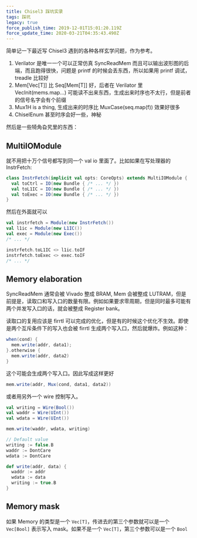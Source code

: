 ```yaml
---
title: Chisel3 踩坑实录
tags: 踩坑
legacy: true
force_publish_time: 2019-12-01T15:01:20.119Z
force_update_time: 2020-03-21T04:35:43.490Z
---
```


简单记一下最近写 Chisel3 遇到的各种各样玄学问题，作为参考。

1. Verilator 是唯一一个可以正常仿真 SyncReadMem 而且可以输出波形图的后端，而且跑得很快，问题是 printf 的时候会丢东西，所以如果用 printf 调试，treadle 比较好
2. Mem\[Vec\[T\]\] 比 Seq\[Mem\[T\]\] 好，后者在 Verilator 里 VecInit(mems.map...) 可能读不出来东西，生成出来时序也不太行，但是前者的信号名字会有个前缀
3. Mux1H is a thing, 生成出来的时序比 MuxCase(seq.map(f)) 效果好很多
4. ChiselEnum 甚至时序会好一些，神秘

然后是一些犄角旮旯里的东西：

## MultiIOModule
就不用把十万个信号都写到同一个 val io 里面了。比如如果在写处理器的 InstrFetch:

```scala
class InstrFetch(implicit val opts: CoreOpts) extends MultiIOModule {
  val toCtrl = IO(new Bundle { /* ... */ })
  val toL1IC = IO(new Bundle { /* ... */ })
  val toExec = IO(new Bundle { /* ... */ })
}
```

然后在外面就可以
```scala
val instrfetch = Module(new InstrFetch())
val l1ic = Module(new L1IC())
val exec = Module(new Exec())
/* ... */

instrfetch.toL1IC <> l1ic.toIF
instrfetch.toExec <> exec.toIF
/* ... */
```

## Memory elaboration
SyncReadMem 通常会被 Vivado 整成 BRAM, Mem 会被整成 LUTRAM，但是前提是，读取口和写入口的数量有限。例如如果要求零周期，但是同时最多可能有两个并发写入口的话，就会被整成 Register bank。

读取口的复用应该是 firrtl 可以完成的优化，但是有的时候这个优化不生效。即使是两个互斥条件下的写入也会被 firrtl 生成两个写入口，然后就爆炸。例如这种：

```scala
when(cond) {
  mem.write(addr, data1);
}.otherwise {
  mem.write(addr, data2)
}
````

这个可能会生成两个写入口。因此写成这样更好

```scala
mem.write(addr, Mux(cond, data1, data2))
```

或者用另外一个 wire 控制写入。

```scala
val writing = Wire(Bool())
val waddr = Wire(UInt())
val wdata = Wire(UInt())

mem.write(waddr, wdata, writing)

// Default value
writing := false.B
waddr := DontCare
wdata := DontCare

def write(addr, data) {
  waddr := addr
  wdata := data
  writing := true.B
}
```

## Memory mask
如果 Memory 的类型是一个 `Vec[T]`，传进去的第三个参数就可以是一个 `Vec[Bool]` 表示写入 mask。如果不是一个 `Vec[T]`，第三个参数可以是一个 `Bool`
